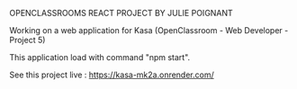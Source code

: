 OPENCLASSROOMS REACT PROJECT BY JULIE POIGNANT


Working on a web application for Kasa (OpenClassroom - Web Developer - Project 5)


This application load with command "npm start".

See this project live : https://kasa-mk2a.onrender.com/
